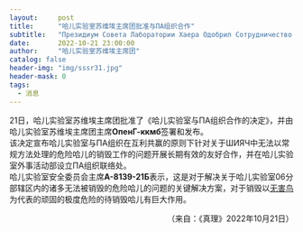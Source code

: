 ```yaml
---
layout:     post
title:      "哈儿实验室苏维埃主席团批准与ПА组织合作"
subtitle:   "Президиум Совета Лаборатории Хаера Одобрил Сотрудничество с Организацией ПА"
date:       2022-10-21 23:00:00
author:     "哈儿实验室苏维埃主席团"
catalog: false
header-img: "img/sssr31.jpg"
header-mask: 0
tags:
  - 消息
---
```


21日，哈儿实验室苏维埃主席团批准了《哈儿实验室与ПА组织合作的决定》，并由哈儿实验室苏维埃主席团主席**ОпенГ-ккмб**签署和发布。  
该决定宣布哈儿实验室与ПА组织在互利共赢的原则下针对关于ШИЯЧ中无法以常规方法处理的危险哈儿的销毁工作的问题开展长期有效的友好合作，并在哈儿实验室外事活动部设立ПА组织联络处。  
哈儿实验室安全委员会主席**А-8139-21Б**表示，这是对于解决关于哈儿实验室06分部辖区内的诸多无法被销毁的危险哈儿的问题的关键解决方案，对于销毁以[无害鸟](https://khayer.cn/bdohlh/index.html?haer=77)为代表的顽固的极度危险的待销毁哈儿有巨大作用。
<div style="text-align: right">（来自：《真理》2022年10月21日）</div>
